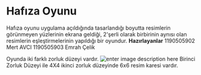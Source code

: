﻿# Hafıza Oyunu
 Hafıza oyunu uygulama açıldığında tasarlandığı boyutta resimlerin görünmeyen yüzlerinin ekrana geldiği, 2'şerli olarak birbirinin aynısı olan resimlerin eşleştirmelerinin yapıldığı bir oyundur.
 **Hazırlayanlar**
 1190505902 Mert AVCI
 1190505903 Emrah Çelik

 Oyunda iki farklı zorluk düzeyi vardır. 
![enter image description here](https://esinavtest.com/mobil/prog.gif)
Birinci Zorluk Düzeyi ile 4X4 ikinci zorluk düzeyinde 6x6 resim karesi vardır.




